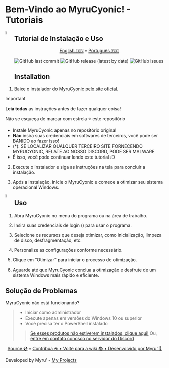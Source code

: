 <h1 allign="center">
    Bem-Vindo ao MyruCyonic! - Tutoriais 
</h1>

<picture><img align="left" src="https://github.com/worbadillitics/MyruCyonic/tree/stable/assets/install_icon.jpg" width="5%"/></picture>
## Tutorial de Instalação e Uso

<p align="center">
  <a href="https://github.com/worbadillitics/MyruCyonic/blob/stable/docs/bookmarks/installation/en-us.md">English 🇺🇸</a>
  •
  <a href="https://github.com/worbadillitics/MyruCyonic/blob/stable/docs/bookmarks/installataion/pt-br.md">Português 🇧🇷</a>
</p>


<p align="center">
   <a>

   ![GitHub last commit](https://img.shields.io/github/last-commit/Worbadillitics/MyruCyonic)
   ![GitHub release (latest by date)](https://img.shields.io/github/v/release/Worbadillitics/MyruCyonic)
   ![GitHub issues](https://img.shields.io/github/issues/Worbadillitics/MyruCyonic)
  </a>  
</p>

## Installation


1. Baixe o instalador do MyruCyonic [pelo site oficial](https://github.com/worbadillitics/MyruCyonic/releases/).

> [!IMPORTANT]
> **Leia todas** as instruções antes de fazer qualquer coisa!
>
> Não se esqueça de marcar com estrela ⭐ este repositório
> - Instale MyruCyonic apenas no repositório original
> - **Não** insira suas credenciais em softwares de terceiros, você pode ser BANIDO ao fazer isso!
> - (*): SE LOCALIZAR QUALQUER TERCEIRO SITE FORNECENDO MYRUCYONIC, RELATE AO NOSSO DISCORD, PODE SER MALWARE
> - É isso, você pode continuar lendo este tutorial :D


2. Execute o instalador e siga as instruções na tela para concluir a instalação.

3. Após a instalação, inicie o MyruCyonic e comece a otimizar seu sistema operacional Windows.


<picture><img align="left" src="https://github.com/worbadillitics/MyruCyonic/tree/stable/assets/user_icon.jpg" width="5%"/></picture>
## Uso


1. Abra MyruCyonic no menu do programa ou na área de trabalho.

2. Insira suas credenciais de login () para usar o programa.

3. Selecione os recursos que deseja otimizar, como inicialização, limpeza de disco, desfragmentação, etc.

4. Personalize as configurações conforme necessário.

5. Clique em “Otimizar” para iniciar o processo de otimização.

6. Aguarde até que MyruCyonic conclua a otimização e desfrute de um sistema Windows mais rápido e eficiente.

## Solução de Problemas

MyruCyonic não está funcionando?
> - Iniciar como administrador
> - Execute apenas em versões do Windows 10 ou superior
> - Você precisa ter o PowerShell instalado
>> [Se esses produtos não estiverem instalados, clique aqui!](https://github.com/PowerShell/PowerShell/releases/download/v7.4.2/PowerShell-7.4.2-win-x64.msi)
>> Ou, [entre em contato conosco no servidor do Discord](https://discord.gg/a5tXD92Y38)

<final-de-pagina>

<watermark-footer>

<p align="center">
  <a href="https://github.com/worbadillitics/MyruCyonic">Source 💿</a>
  •
  <a href="https://github.com/worbadillitics/MyruCyonic/blob/stable/contribute.md">Contribua ☕
  •
  <a href="https://github.com/worbadillitics/MyruCyonic/blob/stable/readme.md">Volte para a wiki 📚
  •
  <a href="https://github.com/worbadillitics/">Desenvolvido por Myru' 🎈
  </a>
  
</p>

</watermark-footer>

Developed by Myru' - [My Projects](https://github.com/Worbadillitics)

<final-de-pagina>